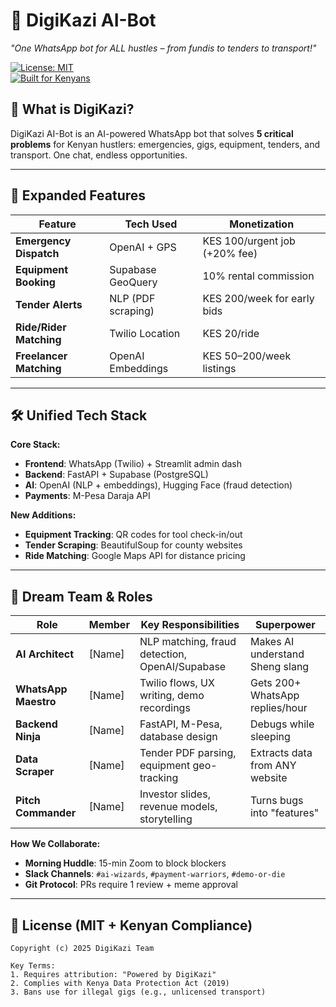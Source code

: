 # 🚨 DigiKazi AI-Bot  
*"One WhatsApp bot for ALL hustles – from fundis to tenders to transport!"*  

[![License: MIT](https://img.shields.io/badge/License-MIT-green.svg)](LICENSE)  
[![Built for Kenyans](https://img.shields.io/badge/Made%20for-Kenya-FFD700)](https://vibehackathon.com)  



## 🚀 What is DigiKazi?

DigiKazi AI-Bot is an AI-powered WhatsApp bot that solves **5 critical problems** for Kenyan hustlers: emergencies, gigs, equipment, tenders, and transport. One chat, endless opportunities.

---

## 🌟 Expanded Features  
| Feature                | Tech Used          | Monetization                          |  
|------------------------|--------------------|---------------------------------------|  
| **Emergency Dispatch** | OpenAI + GPS       | KES 100/urgent job (+20% fee)         |  
| **Equipment Booking**  | Supabase GeoQuery  | 10% rental commission                 |  
| **Tender Alerts**      | NLP (PDF scraping) | KES 200/week for early bids           |  
| **Ride/Rider Matching**| Twilio Location    | KES 20/ride                           |  
| **Freelancer Matching**| OpenAI Embeddings  | KES 50–200/week listings              |  

---

## 🛠️ Unified Tech Stack  
**Core Stack:**  
- **Frontend**: WhatsApp (Twilio) + Streamlit admin dash  
- **Backend**: FastAPI + Supabase (PostgreSQL)  
- **AI**: OpenAI (NLP + embeddings), Hugging Face (fraud detection)  
- **Payments**: M-Pesa Daraja API  

**New Additions:**  
- **Equipment Tracking**: QR codes for tool check-in/out  
- **Tender Scraping**: BeautifulSoup for county websites  
- **Ride Matching**: Google Maps API for distance pricing  

---

## 👥 Dream Team & Roles  
| Role                  | Member       | Key Responsibilities                          | Superpower                          |  
|-----------------------|--------------|-----------------------------------------------|-------------------------------------|  
| **AI Architect**      | [Name]       | NLP matching, fraud detection, OpenAI/Supabase| Makes AI understand Sheng slang      |  
| **WhatsApp Maestro**  | [Name]       | Twilio flows, UX writing, demo recordings     | Gets 200+ WhatsApp replies/hour     |  
| **Backend Ninja**     | [Name]       | FastAPI, M-Pesa, database design              | Debugs while sleeping               |  
| **Data Scraper**      | [Name]       | Tender PDF parsing, equipment geo-tracking    | Extracts data from ANY website      |  
| **Pitch Commander**   | [Name]       | Investor slides, revenue models, storytelling | Turns bugs into "features"          |  

**How We Collaborate:**  
- **Morning Huddle**: 15-min Zoom to block blockers  
- **Slack Channels**: `#ai-wizards`, `#payment-warriors`, `#demo-or-die`  
- **Git Protocol**: PRs require 1 review + meme approval  

---

## 📜 License (MIT + Kenyan Compliance)  
```plaintext
Copyright (c) 2025 DigiKazi Team

Key Terms:
1. Requires attribution: "Powered by DigiKazi"
2. Complies with Kenya Data Protection Act (2019)
3. Bans use for illegal gigs (e.g., unlicensed transport)